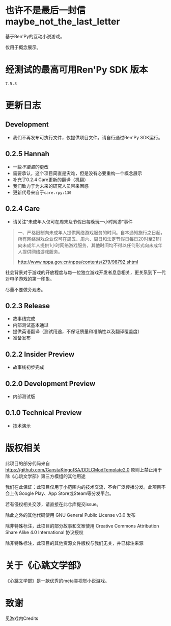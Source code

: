 # 也许不是最后一封信 maybe_not_the_last_letter

基于Ren'Py的互动小说游戏。

仅用于概念展示。

# 经测试的最高可用Ren'Py SDK 版本
`7.5.3`

# 更新日志

## Development
* 我们不再发布可执行文件，仅提供项目文件。请自行通过Ren'Py SDK运行。

## 0.2.5 Hannah
* 一些*不重要*的更改
* 需要承认，这个项目简直是灾难，但是没有必要重构一个概念展示
* 补充了0.2.4 Care更新的翻译（机翻）
* 我们致力于为未来的研究人员带来困惑
* 更新代号来自于`care.rpy:130`

## 0.2.4 Care
* 请关注“未成年人仅可在周末及节假日每晚玩一小时网游”事件

> 一、严格限制向未成年人提供网络游戏服务的时间。自本通知施行之日起，所有网络游戏企业仅可在周五、周六、周日和法定节假日每日20时至21时向未成年人提供1小时网络游戏服务，其他时间均不得以任何形式向未成年人提供网络游戏服务。
> 
> http://www.nppa.gov.cn/nppa/contents/279/98792.shtml

社会背景对于游戏的开放程度与每一位独立游戏开发者息息相关，更关系到下一代对电子游戏的第一印象。

尽量不要做旁观者。

## 0.2.3 Release
* 故事线完成
* 内部测试基本通过
* 提供英语翻译（测试用途，不保证质量和准确性以及翻译覆盖度）
* 准备发布

## 0.2.2 Insider Preview
* 故事线初步完成

## 0.2.0 Development Preview
* 内部测试版

## 0.1.0 Technical Preview
* 技术演示

# 版权相关
此项目的部分代码来自 https://github.com/GanstaKingofSA/DDLCModTemplate2.0 原则上禁止用于除《心跳文学部》第三方模组的其他用途

我们在此保证：此项目仅用于小范围内的技术交流，不会广泛传播分发。此项目不会上传Google Play、App Store或Steam等分发平台。

若有侵权相关交涉，请直接在此仓库提交issue。

除此之外的其他代码使用 GNU General Public License v3.0 发布

除非特殊标注，此项目的部分故事和文案使用 Creative Commons Attribution Share Alike 4.0 International 协议授权

除非特殊标注，此项目的其他资源文件版权与我们无关，并已标注来源

# 关于《心跳文学部》
《心跳文学部》是一款优秀的meta类视觉小说游戏。

# 致谢
见游戏内Credits
